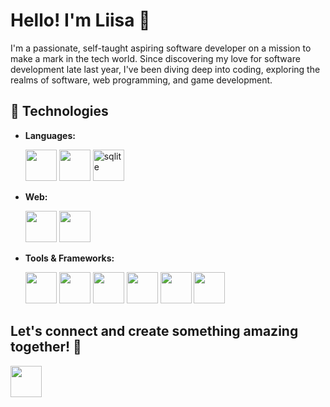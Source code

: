 # Hello! I'm Liisa 👋

I'm a passionate, self-taught aspiring software developer on a mission to make a mark in the tech world. Since discovering my love for software development late last year, I've been diving deep into coding, exploring the realms of software, web programming, and game development.

## 🚀 Technologies
- **Languages:**
  
  <a href="https://www.python.org/"><img src="https://cdn.jsdelivr.net/gh/devicons/devicon@latest/icons/python/python-original.svg" width="50" height="50"/></a>
  <a href="https://developer.mozilla.org/en-US/docs/Web/JavaScript"><img src="https://cdn.jsdelivr.net/gh/devicons/devicon@latest/icons/javascript/javascript-original.svg" width="50" height="50"/></a>
  <a href="https://www.sqlite.org/" target="_blank" rel="noreferrer"> <img src="https://www.vectorlogo.zone/logos/sqlite/sqlite-icon.svg" alt="sqlite" width="50" height="50"/> </a>

- **Web:**

  <a href="https://developer.mozilla.org/en-US/docs/Web/HTML"><img src="https://cdn.jsdelivr.net/gh/devicons/devicon@latest/icons/html5/html5-plain.svg" width="50" height="50"/></a>
  <a href="https://developer.mozilla.org/en-US/docs/Web/CSS"><img src="https://cdn.jsdelivr.net/gh/devicons/devicon@latest/icons/css3/css3-plain.svg" width="50" height="50"/></a>

- **Tools & Frameworks:**

  <a href="https://azure.microsoft.com/"><img src="https://cdn.jsdelivr.net/gh/devicons/devicon@latest/icons/azure/azure-original.svg" width="50" height="50"/></a>
  <a href="https://unity.com/"><img src="https://cdn.jsdelivr.net/gh/devicons/devicon@latest/icons/unity/unity-original.svg" width="50" height="50"/></a>
  <a href="https://git-scm.com/"><img src="https://cdn.jsdelivr.net/gh/devicons/devicon@latest/icons/git/git-plain.svg" width="50" height="50"/></a>
  <a href="https://code.visualstudio.com/"><img src="https://cdn.jsdelivr.net/gh/devicons/devicon@latest/icons/vscode/vscode-original.svg" width="50" height="50"/></a>
  <a href="https://www.microsoft.com/windows"><img src="https://cdn.jsdelivr.net/gh/devicons/devicon@latest/icons/windows11/windows11-original.svg" width="50" height="50"/></a>
  <a href="https://ubuntu.com/"><img src="https://cdn.jsdelivr.net/gh/devicons/devicon@latest/icons/ubuntu/ubuntu-original.svg" width="50" height="50"/></a>
<!--  <a href="https://robotframework.org/"><img src="" width="50" height="50"/></a> -->

<!-- ## 🎯 Goals
- **Career:** Land a job in IT by the end of this year
- **Personal:** Continuously learn and grow, while focusing on mental and physical well-being

## 🏞️ Beyond Code
When I'm not immersed in code, you can find me hiking through nature's trails or spending quality time with my two wonderful cats. I believe in balancing work and play, and I'm on a journey of self-healing and personal growth.-->

<!--## 👨‍🍳 Previous Work Experience
Before jumping into software engineering, I spent 11 years working in the international restaurant industry. As a kitchen manager, I developed strong communication skills and learned the importance of effective delegation and teamwork. While I prefer to tackle challenges independently, I have also grown to appreciate the value of collaboration and seeking assistance when needed.

## 🌍 Language Skills
- **Estonian:** Native proficiency
- **English:** Fluent (Second language)
- **Finnish:** Beginner (Currently learning)-->

<!--## 🌈 About Me
I'm a proud member of the LGBTQ+ community who values inclusivity and community. I aim to contribute not just with code, but by fostering a supportive and welcoming environment wherever I go.-->

## Let's connect and create something amazing together! 🚀

<a href="https://linkedin.com/in/liisa-rebane"><img src="https://cdn.jsdelivr.net/gh/devicons/devicon@latest/icons/linkedin/linkedin-original.svg" width="50" height="50"/></a>
